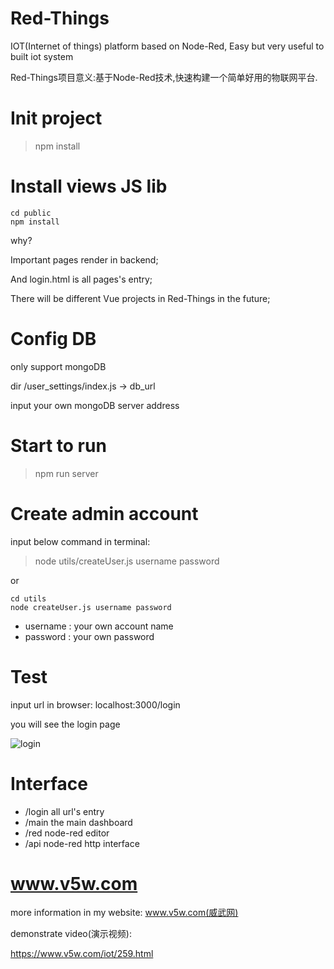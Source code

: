 # Red-Things
IOT(Internet of things) platform based on Node-Red, Easy but very useful to built iot system

Red-Things项目意义:基于Node-Red技术,快速构建一个简单好用的物联网平台.

# Init project
> npm install

# Install views JS lib
```
cd public
npm install
```

why? 

Important pages render in backend;

And login.html is all pages's entry;

There will be different Vue projects in Red-Things in the future;


# Config DB
only support mongoDB

dir /user_settings/index.js  ->  db_url

input your own mongoDB server address

# Start to run
> npm run server

# Create admin account
input below command in terminal:
> node utils/createUser.js username password

or

```
cd utils
node createUser.js username password
```
+ username : your own account name
+ password : your own password

# Test
input url in browser: localhost:3000/login

you will see the login page

![login](http://www.v5w.com/wp-content/uploads/2020/04/1587838198-d56b699830e77ba.png)

# Interface
+ /login  all url's entry
+ /main   the main dashboard
+ /red    node-red editor
+ /api    node-red http interface

# www.v5w.com
more information in my website: www.v5w.com(威武网)

demonstrate video(演示视频):

https://www.v5w.com/iot/259.html